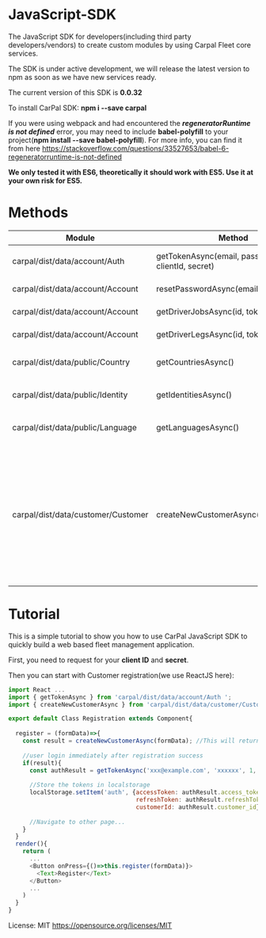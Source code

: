 # JavaScript-SDK
The JavaScript SDK for developers(including third party developers/vendors) to create custom modules by using Carpal Fleet core services.

The SDK is under active development, we will release the latest version to npm as soon as we have new services ready.

The current version of this SDK is **0.0.32**

To install CarPal SDK: **npm i --save carpal**

If you were using webpack and had encountered the ***regeneratorRuntime is not defined*** error, you may need to include **babel-polyfill** to your project(**npm install --save babel-polyfill**). For more info, you can find it from here https://stackoverflow.com/questions/33527653/babel-6-regeneratorruntime-is-not-defined

**We only tested it with ES6, theoretically it should work with ES5. Use it at your own risk for ES5.**

# Methods

| Module                             | Method                                            | Description                                                          |
| ---------------------------------- |---------------------------------------------------| ---------------------------------------------------------------------|
| carpal/dist/data/account/Auth      | getTokenAsync(email, password, clientId, secret)  | This returns the both access token and refresh token.                |
| carpal/dist/data/account/Account   | resetPasswordAsync(email)                         | This will call the email service to send out a link                  |
| carpal/dist/data/account/Account   | getDriverJobsAsync(id, token, date)               | This returns list of a driver's jobs for given date                  |
| carpal/dist/data/account/Account   | getDriverLegsAsync(id, token, date)               | This returns list of a driver's legs for given date                  |
| carpal/dist/data/public/Country    | getCountriesAsync()                               | This returns list of countries available for carpal services         |
| carpal/dist/data/public/Identity   | getIdentitiesAsync()                              | This returns list of identities(cities) available for carpal services|
| carpal/dist/data/public/Language   | getLanguagesAsync()                               | This returns list of languages supported by carpal system            |
| carpal/dist/data/customer/Customer | createNewCustomerAsync(customerObj)               | This returns true/false for registration result. The **customerObj** payload example" {email:'xxx@example.com', password: '123456', firstName:'John', lastName:'Lennon', phone:'+6512345678', birthday:'d-m-y', identityId:1, coName:'ABC Pte ltd', coPhone:'+6512345678', coVatNo:'xxxxxx'}            |


# Tutorial
This is a simple tutorial to show you how to use CarPal JavaScript SDK to quickly build a web based fleet management application.

First, you need to request for your **client ID** and **secret**.

Then you can start with Customer registration(we use ReactJS here):

```javascript
import React ...
import { getTokenAsync } from 'carpal/dist/data/account/Auth ';
import { createNewCustomerAsync } from 'carpal/dist/data/customer/Customer';

export default Class Registration extends Component{
  
  register = (formData)=>{
    const result = createNewCustomerAsync(formData); //This will return true if registration successful
    
    //user login immediately after registration success
    if(result){
      const authResult = getTokenAsync('xxx@example.com', 'xxxxxx', 1, 'secret string...');
      
      //Store the tokens in localstorage
      localStorage.setItem('auth', {accessToken: authResult.access_token, 
                                    refreshToken: authResult.refreshToken, 
                                    customerId: authResult.customer_id});
      
      //Navigate to other page...
    }
  }
  render(){
    return (
      ...
      <Button onPress={()=>this.register(formData)}>
        <Text>Register</Text>
      </Button>
      ...
    )
  }
}

```


License: MIT https://opensource.org/licenses/MIT
